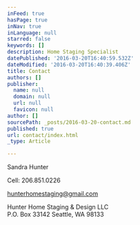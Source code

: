 ```yaml
---
inFeed: true
hasPage: true
inNav: true
inLanguage: null
starred: false
keywords: []
description: Home Staging Specialist
datePublished: '2016-03-20T16:40:59.532Z'
dateModified: '2016-03-20T16:40:39.406Z'
title: Contact
authors: []
publisher:
  name: null
  domain: null
  url: null
  favicon: null
author: []
sourcePath: _posts/2016-03-20-contact.md
published: true
url: contact/index.html
_type: Article

---
```

Sandra Hunter

Cell: 206.851.0226

hunterhomestaging@gmail.com

Hunter Home Staging & Design LLC  
P.O. Box 33142 Seattle, WA 98133